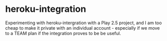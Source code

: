 # heroku-integration

Experimenting with heroku-intergration with a Play 2.5 project, and I am too cheap to make it private with an individual account - especially if we move to a TEAM plan if the integration proves to be be useful.

